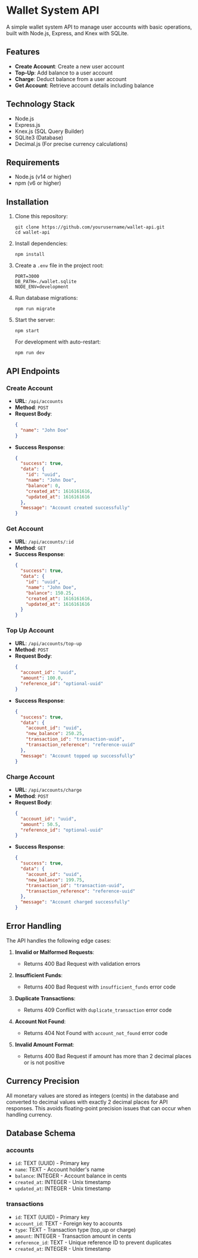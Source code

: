 # Wallet System API

A simple wallet system API to manage user accounts with basic operations, built with Node.js, Express, and Knex with SQLite.

## Features

- **Create Account**: Create a new user account
- **Top-Up**: Add balance to a user account
- **Charge**: Deduct balance from a user account
- **Get Account**: Retrieve account details including balance

## Technology Stack

- Node.js
- Express.js
- Knex.js (SQL Query Builder)
- SQLite3 (Database)
- Decimal.js (For precise currency calculations)

## Requirements

- Node.js (v14 or higher)
- npm (v6 or higher)

## Installation

1. Clone this repository:

   ```
   git clone https://github.com/yourusername/wallet-api.git
   cd wallet-api
   ```

2. Install dependencies:

   ```
   npm install
   ```

3. Create a `.env` file in the project root:

   ```
   PORT=3000
   DB_PATH=./wallet.sqlite
   NODE_ENV=development
   ```

4. Run database migrations:

   ```
   npm run migrate
   ```

5. Start the server:

   ```
   npm start
   ```

   For development with auto-restart:

   ```
   npm run dev
   ```

## API Endpoints

### Create Account

- **URL**: `/api/accounts`
- **Method**: `POST`
- **Request Body**:
  ```json
  {
    "name": "John Doe"
  }
  ```
- **Success Response**:
  ```json
  {
    "success": true,
    "data": {
      "id": "uuid",
      "name": "John Doe",
      "balance": 0,
      "created_at": 1616161616,
      "updated_at": 1616161616
    },
    "message": "Account created successfully"
  }
  ```

### Get Account

- **URL**: `/api/accounts/:id`
- **Method**: `GET`
- **Success Response**:
  ```json
  {
    "success": true,
    "data": {
      "id": "uuid",
      "name": "John Doe",
      "balance": 150.25,
      "created_at": 1616161616,
      "updated_at": 1616161616
    }
  }
  ```

### Top Up Account

- **URL**: `/api/accounts/top-up`
- **Method**: `POST`
- **Request Body**:
  ```json
  {
    "account_id": "uuid",
    "amount": 100.0,
    "reference_id": "optional-uuid"
  }
  ```
- **Success Response**:
  ```json
  {
    "success": true,
    "data": {
      "account_id": "uuid",
      "new_balance": 250.25,
      "transaction_id": "transaction-uuid",
      "transaction_reference": "reference-uuid"
    },
    "message": "Account topped up successfully"
  }
  ```

### Charge Account

- **URL**: `/api/accounts/charge`
- **Method**: `POST`
- **Request Body**:
  ```json
  {
    "account_id": "uuid",
    "amount": 50.5,
    "reference_id": "optional-uuid"
  }
  ```
- **Success Response**:
  ```json
  {
    "success": true,
    "data": {
      "account_id": "uuid",
      "new_balance": 199.75,
      "transaction_id": "transaction-uuid",
      "transaction_reference": "reference-uuid"
    },
    "message": "Account charged successfully"
  }
  ```

## Error Handling

The API handles the following edge cases:

1. **Invalid or Malformed Requests**:

   - Returns 400 Bad Request with validation errors

2. **Insufficient Funds**:

   - Returns 400 Bad Request with `insufficient_funds` error code

3. **Duplicate Transactions**:

   - Returns 409 Conflict with `duplicate_transaction` error code

4. **Account Not Found**:

   - Returns 404 Not Found with `account_not_found` error code

5. **Invalid Amount Format**:
   - Returns 400 Bad Request if amount has more than 2 decimal places or is not positive

## Currency Precision

All monetary values are stored as integers (cents) in the database and converted to decimal values with exactly 2 decimal places for API responses. This avoids floating-point precision issues that can occur when handling currency.

## Database Schema

### accounts

- `id`: TEXT (UUID) - Primary key
- `name`: TEXT - Account holder's name
- `balance`: INTEGER - Account balance in cents
- `created_at`: INTEGER - Unix timestamp
- `updated_at`: INTEGER - Unix timestamp

### transactions

- `id`: TEXT (UUID) - Primary key
- `account_id`: TEXT - Foreign key to accounts
- `type`: TEXT - Transaction type (top_up or charge)
- `amount`: INTEGER - Transaction amount in cents
- `reference_id`: TEXT - Unique reference ID to prevent duplicates
- `created_at`: INTEGER - Unix timestamp
